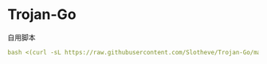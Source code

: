 # Trojan-Go

自用脚本
  ```yaml
bash <(curl -sL https://raw.githubusercontent.com/Slotheve/Trojan-Go/main/trojan-go.sh)
  ```

